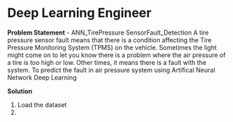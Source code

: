 # Deep Learning Engineer



**Problem Statement** - ANN_TirePressure SensorFault_Detection
A tire pressure sensor fault means that there is a condition affecting the Tire Pressure Monitoring System (TPMS) on the vehicle. Sometimes the light might come on to let you know there is a problem where the air pressure of a tire is too high or low. Other times, it means there is a fault with the system.
To predict the fault in air pressure system using Artifical Neural Network Deep Learning

**Solution**
1. Load the dataset
2. 
